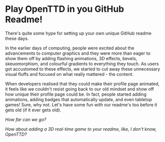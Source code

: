# Play OpenTTD in you GitHub Readme!

There's quite some hype for setting up your own unique GitHub readme these days.

In the earlier days of computing, people were excited about the advancements to computer graphics and they were more than eager to show them off by adding flashing animations, 3D effects, bevels, skeuomorphism, and colourful gradients to everything they touch. As users got accustomed to these effects, we started to cut away these unnecessary visual fluffs and focused on what really mattered - the content.

When developers realised that they could make their profile page animated, it feels like we couldn't resist going back to our old mindset and show off how unique their profile page could be. In fact, people started adding animations, adding badges that automatically update, and even tabletop games! Sure, why not. Let's have some fun with our readme's too before it gets old (if it ever gets old).

*How far can we go?*

*How about adding a 3D real-time game to your readme, like, I don't know, OpenTTD?*
